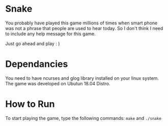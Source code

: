 # Snake

You probably have played this game millions of times when smart phone was not a phrase that people are used to hear today. So I don't think I need to include any help message for this game.

Just go ahead and play : )

# Dependancies

You need to have ncurses and glog library installed on your linux system. The game was developed on Ubutun 18.04 Distro.
# How to Run

To start playing the game, type the following commands: `make` and `./snake`

